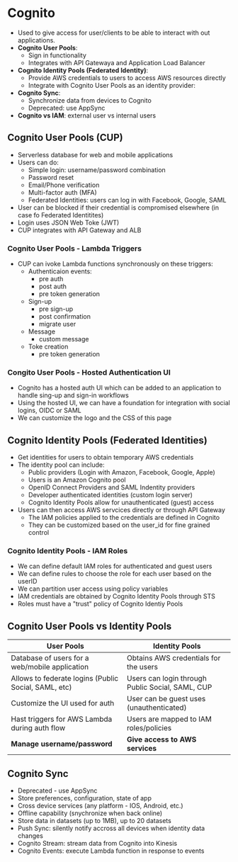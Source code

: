 # Cognito

- Used to give access for user/clients to be able to interact with out applications.
- **Cognito User Pools**:
    - Sign in functionality
    - Integrates with API Gatewaya and Application Load Balancer
- **Cognito Identity Pools (Federated Identity)**:
    - Provide AWS credentials to users to access AWS resources directly
    - Integrate with Cognito User Pools as an identity provider:
- **Cognito Sync**:
    - Synchronize data from devices to Cognito
    - Deprecated: use AppSync
- **Cognito vs IAM**: external user vs internal users

## Cognito User Pools (CUP)

- Serverless database for web and mobile applications
- Users can do:
    - Simple login: username/password combination
    - Password reset
    - Email/Phone verification
    - Multi-factor auth (MFA)
    - Federated Identities: users can log in with Facebook, Google, SAML
- User can be blocked if their credential is compromised elsewhere (in case fo Federated Identitites)
- Login uses JSON Web Toke (JWT)
- CUP integrates with API Gateway and ALB

### Cognito User Pools - Lambda Triggers
- CUP can ivoke Lambda functions synchronously on these triggers:
    - Authenticaion events:
        - pre auth
        - post auth
        - pre token generation
    - Sign-up
        - pre sign-up
        - post confirmation
        - migrate user
    - Message
        - custom message
    - Toke creation
        - pre token generation

### Congito User Pools - Hosted Authentication UI

- Cognito has a hosted auth UI which can be added to an application to handle sing-up and sign-in workflows
- Using the hosted UI, we can have a foundation for integration with social logins, OIDC or SAML
- We can customize the logo and the CSS of this page 

## Cognito Identity Pools (Federated Identities)

- Get identities for users to obtain temporary AWS credentials
- The identity pool can include:
    - Public providers (Login with Amazon, Facebook, Google, Apple)
    - Users is an Amazon Cognito pool
    - OpenID Connect Providers and SAML Indentity providers
    - Developer authenticated identities (custom login server)
    - Cognito Identity Pools allow for unauthenticated (guest) access
- Users can then access AWS servcices directly or through API Gateway
    - The IAM policies applied to the credentials are defined in Cognito
    - They can be customized based on the user_id for fine grained control

### Cognito Identity Pools - IAM Roles

- We can define default IAM roles for authenticated and guest users
- We can define rules to choose the role for each user based on the userID
- We can partition user access using policy variables
- IAM credentials are obtained by Cognito Identity Pools through STS
- Roles must have a "trust" policy of Cognito Identiy Pools

## Cognito User Pools vs Identity Pools

| User Pools                                           | Identity Pools                                   |
| ---------------------------------------------------- | ------------------------------------------------ |
| Database of users for a web/mobile application       | Obtains AWS credentials for the users            |
| Allows to federate logins (Public Social, SAML, etc) | Users can login through Public Social, SAML, CUP |
| Customize the UI used for auth                       | User can be guest uses (unauthenticated)         |
| Hast triggers for AWS Lambda during auth flow        | Users are mapped to IAM roles/policies           |
| **Manage username/password**                         | **Give access to AWS services**                  |

## Cognito Sync

- Deprecated - use AppSync
- Store preferences, configuration, state of app
- Cross device services (any platform - IOS, Android, etc.)
- Offline capability (snychronize when back online)
- Store data in datasets (up to 1MB), up to 20 datasets
- Push Sync: silently notify accross all devices when identity data changes
- Cognito Stream: stream data from Cognito into Kinesis
- Cognito Events: execute Lambda function in response to events